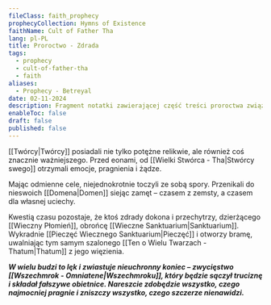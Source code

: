 ```yaml
---
fileClass: faith_prophecy
prophecyCollection: Hymns of Existence
faithName: Cult of Father Tha
lang: pl-PL
title: Proroctwo - Zdrada
tags:
  - prophecy
  - cult-of-father-tha
  - faith
aliases:
  - Prophecy - Betreyal
date: 02-11-2024
description: Fragment notatki zawierającej część treści proroctwa związanego z Kultem Wielkiego Tha.
enableToc: false
draft: false
published: false
---
```

[[Twórcy|Twórcy]] posiadali nie tylko potężne relikwie, ale również coś znacznie ważniejszego.  Przed eonami, od [[Wielki Stwórca - Tha|Stwórcy swego]] otrzymali emocje, pragnienia i żądze.

Mając odmienne cele, niejednokrotnie toczyli ze sobą spory.  Przenikali do nieswoich [[Domena|Domen]] siejąc zamęt – czasem z zemsty, a czasem dla własnej uciechy.

Kwestią czasu pozostaje, że ktoś zdrady dokona i przechytrzy, dzierżącego [[Wieczny Płomień]], obrońcę [[Wieczne Sanktuarium|Sanktuarium]].   Wykradnie [[Pieczęć Wiecznego Sanktuarium|Pieczęć]] i otworzy bramę, uwalniając tym samym szalonego [[Ten o Wielu Twarzach - Thatum|Thatum]] z jego więzienia. 

***W wielu budzi to lęk i zwiastuje nieuchronny koniec – zwycięstwo [[Wszechmrok - Omniatene|Wszechmroku]], który będzie sączył truciznę i składał fałszywe obietnice. Nareszcie zdobędzie wszystko, czego najmocniej pragnie i zniszczy wszystko, czego szczerze nienawidzi.***

